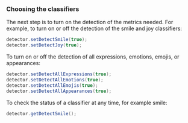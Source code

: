 ### Choosing the classifiers
The next step is to turn on the detection of the metrics needed. For example, to turn on or off the detection of the smile and joy classifiers:  

```java
detector.setDetectSmile(true);
detector.setDetectJoy(true);
```

To turn on or off the detection of all expressions, emotions, emojis, or appearances:

```java
detector.setDetectAllExpressions(true);
detector.setDetectAllEmotions(true);
detector.setDetectAllEmojis(true);
detector.setDetectAllAppearances(true);
```

To check the status of a classifier at any time, for example smile:

```java
detector.getDetectSmile();
```
